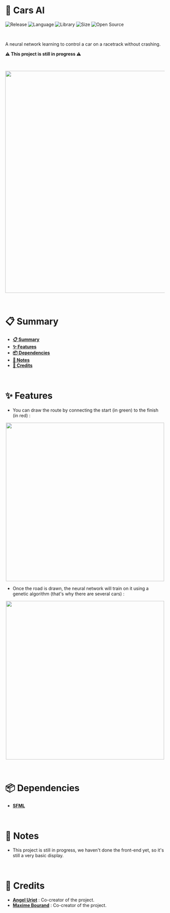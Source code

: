 # 🚗 Cars AI

![Release](https://img.shields.io/badge/Release-alpha-blueviolet)
![Language](https://img.shields.io/badge/Language-C%2B%2B-0052cf)
![Library](https://img.shields.io/badge/Library-SFML-00cf2c)
![Size](https://img.shields.io/badge/Size-32%20Mo-f12222)
![Open Source](https://badges.frapsoft.com/os/v2/open-source.svg?v=103)

<br/>

A neural network learning to control a car on a racetrack without crashing.

**⚠️ This project is still in progress ⚠️**

<br/>

<p align="center">
	<img src="https://i.imgur.com/aZQa7fH.png" width="700">
</p>

<br/>

# 📋 Summary

* **[📋 Summary](#-summary)**
* **[✨ Features](#-features)**
* **[📦 Dependencies](#-dependencies)**
* **[📝 Notes](#-notes)**
* **[🙏 Credits](#-credits)**

<br/>

# ✨ Features

* You can draw the route by connecting the start (in green) to the finish (in red) :

<p align="center">
	<img src="https://i.imgur.com/Q3YL9au.png" width="500">
</p>

* Once the road is drawn, the neural network will train on it using a genetic algorithm (that's why there are several cars) :

<p align="center">
	<img src="https://i.imgur.com/ZoZAiqY.png" width="500">
</p>

<br/>

# 📦 Dependencies

* **[SFML](https://www.sfml-dev.org/)**

<br/>

# 📝 Notes

* This project is still in progress, we haven't done the front-end yet, so it's still a very basic display.

<br/>

# 🙏 Credits

* [**Angel Uriot**](https://github.com/angeluriot) : Co-creator of the project.
* [**Maxime Bourand**](https://github.com/mbourand) : Co-creator of the project.
